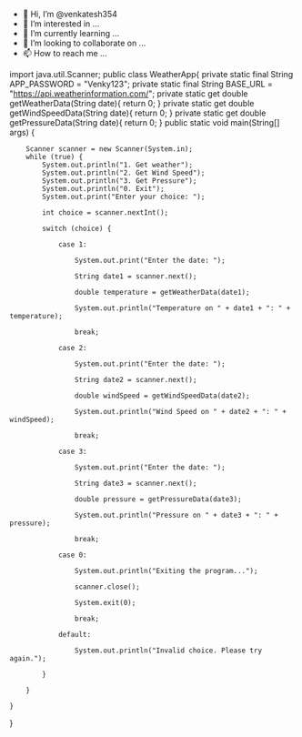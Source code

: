 - 👋 Hi, I’m @venkatesh354
- 👀 I’m interested in ...
- 🌱 I’m currently learning ...
- 💞️ I’m looking to collaborate on ...
- 📫 How to reach me ...

<!---
venkatesh354/venkatesh354 is a ✨ special ✨ repository because its `WeatherApp.md` (this file) appears on your GitHub profile.
You can click the Preview link to take a look at your changes.
--->
import java.util.Scanner;
public class WeatherApp{
private static final String APP_PASSWORD = "Venky123";
private static final String BASE_URL = "https://api.weatherinformation.com/";
private static get double getWeatherData(String date){
 return 0;
  } 
 private static get double getWindSpeedData(String date){
 return 0;
 }
 private static get double getPressureData(String date){
 return 0;
 }
    public static void main(String[] args) {

        Scanner scanner = new Scanner(System.in);
        while (true) {
            System.out.println("1. Get weather");
            System.out.println("2. Get Wind Speed");
            System.out.println("3. Get Pressure");
            System.out.println("0. Exit");
            System.out.print("Enter your choice: ");

            int choice = scanner.nextInt();

            switch (choice) {

                case 1:

                    System.out.print("Enter the date: ");

                    String date1 = scanner.next();

                    double temperature = getWeatherData(date1);

                    System.out.println("Temperature on " + date1 + ": " + temperature);

                    break;

                case 2:

                    System.out.print("Enter the date: ");

                    String date2 = scanner.next();

                    double windSpeed = getWindSpeedData(date2);

                    System.out.println("Wind Speed on " + date2 + ": " + windSpeed);

                    break;

                case 3:

                    System.out.print("Enter the date: ");

                    String date3 = scanner.next();

                    double pressure = getPressureData(date3);

                    System.out.println("Pressure on " + date3 + ": " + pressure);

                    break;

                case 0:

                    System.out.println("Exiting the program...");

                    scanner.close();

                    System.exit(0);

                    break;

                default:

                    System.out.println("Invalid choice. Please try again.");

            }

        }

    }

}


